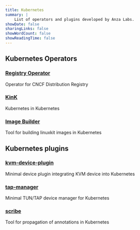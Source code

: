 ```yaml
---
title: Kubernetes
summary: |
    List of operators and plugins developed by Anza Labs.
showDate: false
sharingLinks: false
showWordCount: false
showReadingTime: false
---
```


## Kubernetes Operators

### [Registry Operator](https://registry-operator.dev)
Operator for CNCF Distribution Registry

### [KinK](https://anza-labs.github.io/kink)
Kubernetes in Kubernetes

### [Image Builder](https://anza-labs.github.io/image-builder)
Tool for building linuxkit images in Kubernetes

## Kubernetes plugins

### [kvm-device-plugin](https://github.com/anza-labs/kvm-device-plugin)
Minimal device plugin integrating KVM device into Kubernetes

### [tap-manager](https://github.com/anza-labs/tap-manager)
Minimal TUN/TAP device manager for Kubernetes

### [scribe](https://github.com/anza-labs/scribe)
Tool for propagation of annotations in Kubernetes
